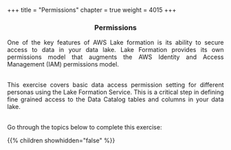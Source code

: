 +++
title = "Permissions"
chapter = true
weight = 4015
+++

<div style="text-align: justify">

<center><h3>Permissions</h3></center>

One of the key features of AWS Lake formation is its ability to secure access to data in your data lake. Lake Formation provides its own permissions model that augments the AWS Identity and Access Management (IAM) permissions model. <br /><br />

This exercise covers basic data access permission setting for different personas using the Lake Formation Service. This is a critical step in defining fine grained access to the Data Catalog tables and columns in your data lake. <br /> <br />

Go through the topics below to complete this exercise:

{{% children showhidden="false" %}}

</div>

